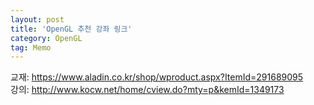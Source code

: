 ```yaml
---
layout: post
title: 'OpenGL 추천 강좌 링크'
category: OpenGL
tag: Memo
---
```


교재: <https://www.aladin.co.kr/shop/wproduct.aspx?ItemId=291689095>  
강의: <http://www.kocw.net/home/cview.do?mty=p&kemId=1349173>